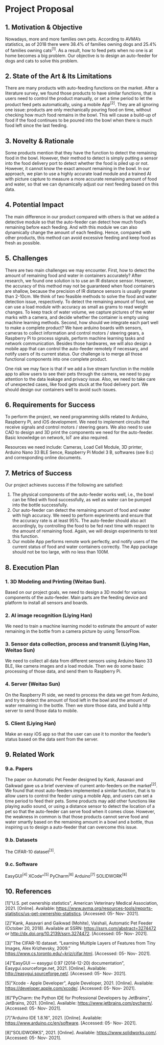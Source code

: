 # Project Proposal

## 1. Motivation & Objective

Nowadays, more and more families own pets. According to AVMA’s statistics, as of 2018 there were 38.4% of families owning dogs and 25.4% of families owning cats<sup>[1]</sup>. As a result, how to feed pets when no one is at home becomes a big problem. Our objective is to design an auto-feeder for dogs and cats to solve this problem.

## 2. State of the Art & Its Limitations

There are many products with auto-feeding functions on the market. After a literature survey, we found those products to have similar functions, that is users need to control the product manually, or set a time period to let the product feed pets automatically, using a mobile App<sup>[2]</sup>. They are all ignoring one issue: products are only mechanically pouring food on time, without checking how much food remains in the bowl. This will cause a build-up of food if the food continues to be poured into the bowl when there is much food left since the last feeding.

## 3. Novelty & Rationale

Some products mention that they have the function to detect the remaining food in the bowl. However, their method to detect is simply putting a sensor into the food delivery port to detect whether the food is piled up or not. However, it cannot know the exact amount remaining in the bowl. 
In our approach, we plan to use a highly accurate load module and a trained AI with picture capture to measure a more accurate remaining amount of food and water, so that we can dynamically adjust our next feeding based on this data.

## 4. Potential Impact

The main difference in our product compared with others is that we added a detective module so that the auto-feeder can detect how much food’s remaining before each feeding. And with this module we can also dynamically change the amount of each feeding. 
Hence, compared with other products, this method can avoid excessive feeding and keep food as fresh as possible.

## 5. Challenges

There are two main challenges we may encounter. 
First, how to detect the amount of remaining food and water in containers accurately? After research, we found one solution is to use an IR distance sensor. However, the accuracy of this method may not be guaranteed when food containers are shallow, because the precision of IR distance sensors is usually greater than 2-10cm. We think of two feasible methods to solve the food and water detection issue, respectively. To detect the remaining amount of food, we can use a load module with accuracy as small as grams to read weight changes. To keep track of water volume, we capture pictures of the water marks with a camera, and decide whether the container is empty using machine learning methods.
Second, how should we integrate each part well to make a complete product? We have arduino boards with sensors, cameras to collect information and control motors / steering gears, a Raspberry Pi to process signals, perform machine learning tasks and network communication. Besides those hardwares, we will also design a mobile app that can control the auto-feeder remotely if necessary, and notify users of its current status. Our challenge is to merge all those functional components into one complete product.

One risk we may face is that if we add a live stream function in the mobile app to allow users to see their pets through the camera, we need to pay attention to the data leakage and privacy issue. Also, we need to take care of unexpected cases, like food gets stuck at the food delivery port. We should design our containers well to avoid such issues.


## 6. Requirements for Success

To perform the project, we need programming skills related to Arduino, Raspberry Pi, and iOS development. We need to implement circuits that receive signals and control motors / steering gears. We also need to use CAD to design and 3D print the components we need for the auto-feeder. Basic knowledge on network, IoT are also required.

Resources we need include: 
Cameras, Load Cell Module, 3D printer, Arduino Nano 33 BLE Sence, Raspberry Pi Model 3 B, softwares (see 9.c) and corresponding online documents.

## 7. Metrics of Success

Our project achieves success if the following are satisfied:
1. The physical components of the auto-feeder works well, i.e., the bowl can be filled with food successfully, as well as water can be pumped into the bottle successfully.
2. Our auto-feeder can detect the remaining amount of food and water with high accuracy. We need to perform experiments and ensure that the accuracy rate is at least 95%. The auto-feeder should also act accordingly, by controlling the food to be fed next time with respect to the amount of remaining food. Again, we will design experiments to test this function.
3. Our mobile App performs remote work perfectly, and notify users of the current status of food and water containers correctly. The App package should not be too large, with no less than 100M.
  

## 8. Execution Plan

### 1. 3D Modeling and Printing (Weitao Sun).
Based on our project goals, we need to design a 3D model for various components of the auto-feeder. Main parts are the feeding device and platform to install all sensors and boards.

### 2. AI image recognition (Liying Han)
We need to train a machine learning model to estimate the amount of water remaining in the bottle from a camera picture by using TensorFlow.

### 3. Sensor data collection, process and transmit (Liying Han, Weitao Sun)
We need to collect all data from different sensors using Arduino Nano 33 BLE, like camera images and a load module. Then we do some basic processing of those data, and send them to Raspberry Pi.

### 4. Server (Weitao Sun)
On the Raspberry Pi side, we need to process the data we get from Arduino, and try to detect the amount of food left in the bowl and the amount of water remaining in the bottle. Then we store those data, and build a http server to send those data to mobile.

### 5. Client (Liying Han)
Make an easy iOS app so that the user can use it to monitor the feeder’s status based on the data sent from the server.

## 9. Related Work

### 9.a. Papers

The paper on Automatic Pet Feeder designed by Kank, Aasavari and Gaikwad gave us a brief overview of current anto-feeders on the market<sup>[2]</sup>. We found that most auto-feeders implemented a similar function, that is to allow users to control the feeder using a mobile App, and users can set a time period to feed their pets. Some products may add other functions like playing audio sound, or using a distance sensor to detect the location of a pet so that the auto-feeder can serve food when it comes close. However, the weakness in common is that those products cannot serve food and water smartly based on the remaining amount in a bowl and a bottle, thus inspiring us to design a auto-feeder that can overcome this issue.

### 9.b. Datasets

The CIFAR-10 dataset<sup>[3]</sup>.

### 9.c. Software

EasyGUI<sup>[4]</sup> 
XCode^<sup>[5]</sup>
PyCharm<sup>[6]</sup>
Arduino<sup>[7]</sup>
SOLIDWORK<sup>[8]</sup>

## 10. References
[1]"U.S. pet ownership statistics", American Veterinary Medical Association, 2021. [Online]. Available: https://www.avma.org/resources-tools/reports-statistics/us-pet-ownership-statistics. [Accessed: 05- Nov- 2021].

[2]"Kank, Aasavari and Gaikwad (Mohite), Vaishali, Automatic Pet Feeder (October 20, 2018). Available at SSRN: https://ssrn.com/abstract=3274472 or http://dx.doi.org/10.2139/ssrn.3274472. [Accessed: 05- Nov- 2021].

[3]"The CIFAR-10 dataset. “Learning Multiple Layers of Features from Tiny Images, Alex Krizhevsky, 2009.” https://www.cs.toronto.edu/~kriz/cifar.html. [Accessed: 05- Nov- 2021].

[4]"EasyGUI — easygui 0.97 (2014-12-20) documentation", Easygui.sourceforge.net, 2021. [Online]. Available: http://easygui.sourceforge.net/. [Accessed: 05- Nov- 2021].

[5]"Xcode - Apple Developer", Apple Developer, 2021. [Online]. Available: https://developer.apple.com/xcode/. [Accessed: 05- Nov- 2021].

[6]"PyCharm: the Python IDE for Professional Developers by JetBrains", JetBrains, 2021. [Online]. Available: https://www.jetbrains.com/pycharm/. [Accessed: 05- Nov- 2021].

[7]"Arduino IDE 1.8.16", 2021. [Online]. Available: https://www.arduino.cc/en/software. [Accessed: 05- Nov- 2021].

[8]"SOLIDWORKS", 2021. [Online]. Available: https://www.solidworks.com/. [Accessed: 05- Nov- 2021].


